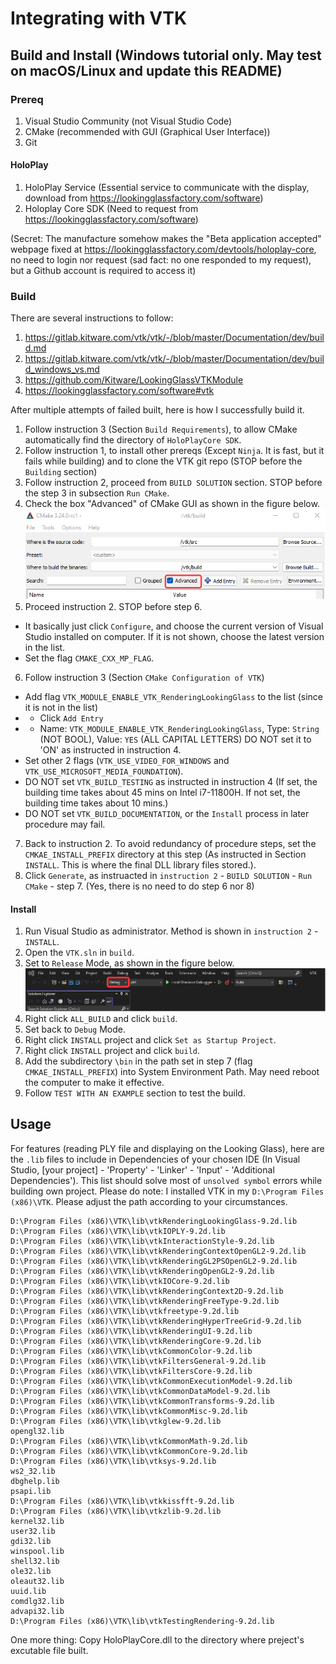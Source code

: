 # Integrating with VTK
## Build and Install (Windows tutorial only. May test on macOS/Linux and update this README)
### Prereq
1. Visual Studio Community (not Visual Studio Code)
2. CMake (recommended with GUI (Graphical User Interface))
3. Git
#### HoloPlay
1. HoloPlay Service (Essential service to communicate with the display, download from https://lookingglassfactory.com/software)
2. Holoplay Core SDK (Need to request from https://lookingglassfactory.com/software) 
 
 (Secret: The manufacture somehow makes the "Beta application accepted" webpage fixed at https://lookingglassfactory.com/devtools/holoplay-core, no need to login nor request (sad fact: no one responded to my request), but a Github account is required to access it)

### Build
There are several instructions to follow:
1. https://gitlab.kitware.com/vtk/vtk/-/blob/master/Documentation/dev/build.md
2. https://gitlab.kitware.com/vtk/vtk/-/blob/master/Documentation/dev/build_windows_vs.md
3. https://github.com/Kitware/LookingGlassVTKModule
4. https://lookingglassfactory.com/software#vtk

After multiple attempts of failed built, here is how I successfully build it. 
1. Follow instruction 3 (Section `Build Requirements`), to allow CMake automatically find the directory of `HoloPlayCore SDK`.
2. Follow instruction 1, to install other prereqs (Except `Ninja`. It is fast, but it fails while building) and to clone the VTK git repo (STOP before the `Building` section)
3. Follow instruction 2, proceed from `BUILD SOLUTION` section. STOP before the step 3 in subsection `Run CMake`. 
4. Check the box "Advanced" of CMake GUI as shown in the figure below.
 ![](CMakeAdvanced.png)
5. Proceed instruction 2. STOP before step 6.
 - It basically just click `Configure`, and choose the current version of Visual Studio installed on computer. If it is not shown, choose the latest version in the list. 
 - Set the flag `CMAKE_CXX_MP_FLAG`.
6. Follow instruction 3 (Section `CMake Configuration of VTK`)
 - Add flag `VTK_MODULE_ENABLE_VTK_RenderingLookingGlass` to the list (since it is not in the list)
  - - Click `Add Entry`
  - - Name: `VTK_MODULE_ENABLE_VTK_RenderingLookingGlass`, Type: `String` (NOT BOOL), Value: `YES` (ALL CAPITAL LETTERS) DO NOT set it to 'ON' as instructed in instruction 4. 
 - Set other 2 flags (`VTK_USE_VIDEO_FOR_WINDOWS` and `VTK_USE_MICROSOFT_MEDIA_FOUNDATION`). 
 - DO NOT set `VTK_BUILD_TESTING` as instructed in instruction 4 (If set, the building time takes about 45 mins on Intel i7-11800H. If not set, the building time takes about 10 mins.)
 - DO NOT set `VTK_BUILD_DOCUMENTATION`, or the `Install` process in later procedure may fail. 
7. Back to instruction 2. To avoid redundancy of procedure steps, set the `CMKAE_INSTALL_PREFIX` directory at this step (As instructed in Section `INSTALL`. This is where the final DLL library files stored.). 
8. Click `Generate`, as instruacted in `instruction 2` - `BUILD SOLUTION` - `Run CMake` - step 7. (Yes, there is no need to do step 6 nor 8)
#### Install
1. Run Visual Studio as administrator. Method is shown in `instruction 2` - `INSTALL`. 
2. Open the `VTK.sln` in `build`.
3. Set to `Release` Mode, as shown in the figure below. 
 ![](VSReleaseMode.png)
4. Right click `ALL_BUILD` and click `build`. 
5. Set back to `Debug` Mode. 
6. Right click `INSTALL` project and click `Set as Startup Project`. 
7. Right click	`INSTALL` project and click	`build`. 
8. Add the subdirectory `\bin` in the path set in step 7 (flag `CMKAE_INSTALL_PREFIX`) into System Environment Path. May need reboot the computer to make it effective. 
9. Follow `TEST WITH AN EXAMPLE` section to test the build. 

## Usage
For features (reading PLY file and displaying on the Looking Glass), here are the `.lib` files to include in Dependencies of your chosen IDE (In Visual Studio, [your project] - 'Property' - 'Linker' - 'Input' - 'Additional Dependencies'). 
 This list should solve most of `unsolved symbol` errors while building own project. Please do note: I installed VTK in my `D:\Program Files (x86)\VTK`. Please adjust the path according to your circumstances. 
```
D:\Program Files (x86)\VTK\lib\vtkRenderingLookingGlass-9.2d.lib
D:\Program Files (x86)\VTK\lib\vtkIOPLY-9.2d.lib
D:\Program Files (x86)\VTK\lib\vtkInteractionStyle-9.2d.lib
D:\Program Files (x86)\VTK\lib\vtkRenderingContextOpenGL2-9.2d.lib
D:\Program Files (x86)\VTK\lib\vtkRenderingGL2PSOpenGL2-9.2d.lib
D:\Program Files (x86)\VTK\lib\vtkRenderingOpenGL2-9.2d.lib
D:\Program Files (x86)\VTK\lib\vtkIOCore-9.2d.lib
D:\Program Files (x86)\VTK\lib\vtkRenderingContext2D-9.2d.lib
D:\Program Files (x86)\VTK\lib\vtkRenderingFreeType-9.2d.lib
D:\Program Files (x86)\VTK\lib\vtkfreetype-9.2d.lib
D:\Program Files (x86)\VTK\lib\vtkRenderingHyperTreeGrid-9.2d.lib
D:\Program Files (x86)\VTK\lib\vtkRenderingUI-9.2d.lib
D:\Program Files (x86)\VTK\lib\vtkRenderingCore-9.2d.lib
D:\Program Files (x86)\VTK\lib\vtkCommonColor-9.2d.lib
D:\Program Files (x86)\VTK\lib\vtkFiltersGeneral-9.2d.lib
D:\Program Files (x86)\VTK\lib\vtkFiltersCore-9.2d.lib
D:\Program Files (x86)\VTK\lib\vtkCommonExecutionModel-9.2d.lib
D:\Program Files (x86)\VTK\lib\vtkCommonDataModel-9.2d.lib
D:\Program Files (x86)\VTK\lib\vtkCommonTransforms-9.2d.lib
D:\Program Files (x86)\VTK\lib\vtkCommonMisc-9.2d.lib
D:\Program Files (x86)\VTK\lib\vtkglew-9.2d.lib
opengl32.lib
D:\Program Files (x86)\VTK\lib\vtkCommonMath-9.2d.lib
D:\Program Files (x86)\VTK\lib\vtkCommonCore-9.2d.lib
D:\Program Files (x86)\VTK\lib\vtksys-9.2d.lib
ws2_32.lib
dbghelp.lib
psapi.lib
D:\Program Files (x86)\VTK\lib\vtkkissfft-9.2d.lib
D:\Program Files (x86)\VTK\lib\vtkzlib-9.2d.lib
kernel32.lib
user32.lib
gdi32.lib
winspool.lib
shell32.lib
ole32.lib
oleaut32.lib
uuid.lib
comdlg32.lib
advapi32.lib
D:\Program Files (x86)\VTK\lib\vtkTestingRendering-9.2d.lib
```
One more thing: Copy HoloPlayCore.dll to the directory where preject's excutable file built. 